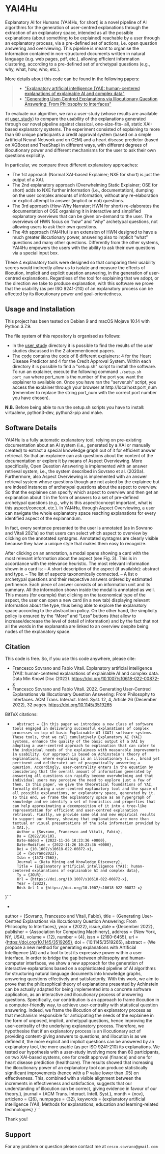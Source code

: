 # YAI4Hu
Explanatory AI for Humans (YAI4Hu, for short) is a novel pipeline of AI algorithms for the generation of user-centred explanations through the extraction of an explanatory space, intended as all the possible explanations (about something to be explained) reachable by a user through an explanatory process, via a pre-defined set of actions, i.e. open question answering and overviewing. This pipeline is meant to organise the information contained in non-structured documents written in natural language (e.g. web pages, pdf, etc.), allowing efficient information clustering, according to a pre-defined set of archetypal questions (e.g., why, what, how, who, etc.).

More details about this code can be found in the following papers:
> - ["Explanatory artificial intelligence (YAI): human-centered explanations of explainable AI and complex data"](https://doi.org/10.1007/s10618-022-00872-x)
> - ["Generating User-Centred Explanations via Illocutionary Question Answering: From Philosophy to Interfaces"](https://doi.org/10.1145/3519265)

To evaluate our algorithm, we ran a user-study (whose results are available at [user_study](user_study)) to compare the usability of the explanations generated through our novel pipeline against classical, one-size-fits- all, static XAI-based explanatory systems. The experiment consisted of explaining to more than 60 unique participants a credit approval system (based on a simple Artificial Neural Network and on CEM) and a heart disease predictor (based on XGBoost and TreeShap) in different ways, with different degrees of illocutionary power and different mechanisms for the user to ask their own questions explicitly.

In particular, we compare three different explanatory approaches:
- The 1st approach (Normal XAI-based Explainer; NXE for short) is just the output of a XAI.
- The 2nd explanatory approach (Overwhelming Static Explainer; OSE for short) adds to NXE further information (i.e., documentation), dumping on the user complex amounts of information, without any re-elaboration or explicit attempt to answer (implicit or not) questions.
- The 3rd approach (How-Why Narrator; HWN for short) re-elaborates the documentation of OSE organising it in interactive and simplified explanatory overviews that can be given on-demand to the user. The overviews of HWN focus on “how” and “why” archetypal questions, not allowing users to ask their own questions.
- The 4th approach (YAI4Hu) is an extension of HWN designed to have a much greater illocutionary power, answering also to implicit “what” questions and many other questions. Differently from the other systems, YAI4Hu empowers the users with the ability to ask their own questions via a special input box. 

These 4 explanatory tools were designed so that comparing their usability scores would indirectly allow us to isolate and measure the effects of illocution, implicit and explicit question answering, in the generation of user-centred explanations.
Regardless of the tool for explaining that we adopt, or the direction we take to produce explanation, with this software we prove that the usability (as per ISO 9241-210) of an explanatory process can be affected by its illocutionary power and goal-orientedness.

## Usage and Installation
This project has been tested on Debian 9 and macOS Mojave 10.14 with Python 3.7.9. 

The file system of this repository is organised as follows:
- In the [user_study](user_study) directory it is possible to find the results of the user studies discussed in the 2 aforementioned papers.
- The [code](code) contains the code of 8 different explainers: 4 for the Heart Disease Predictor and 4 for the Credit Approval System. Within each directory it is possible to find a "setup.sh" script to install the software. To run an explainer, execute the following command ```./setup.sh port_num``` where port_num is the number of the port you want the explainer to available on. Once you have ran the "server.sh" script, you access the explainer through your browser at http://localhost:port_num (remember to replace the string port_num with the correct port number you have chosen).

**N.B.** Before being able to run the setup.sh scripts you have to install: virtualenv, python3-dev, python3-pip and make. 

## Software Details
YAI4Hu is a fully automatic explanatory tool, relying on pre-existing documentation about an AI system (i.e., generated by a XAI or manually created) to extract a special knowledge graph out of it for efficient answer retrieval. So that an explainee can ask questions about the content of the documentation or explore it by means of Aspect Overviewing. More specifically, Open Question Answering is implemented with an answer retrieval system, i.e., the system described in Sovrano et al. (2020a). Furthermore, also Aspect Overviewing is implemented with an answer retrieval system whose questions though are not asked by the explainee but are indeed instances of archetypal questions about the aspect to overview. So that the explainee can specify which aspect to overview and then get an explanation about it in the form of answers to a set of pre-defined archetypal questions (e.g., why is this aspect/concept important, what is this aspect/concept, etc.).
In YAI4Hu, through Aspect Overviewing, a user can navigate the whole explanatory space reaching explanations for every identified aspect of the explanandum.

In fact, every sentence presented to the user is annotated (as in Sovrano and Vitali 2021a) so that users can select which aspect to overview by clicking on the annotated syntagms. Annotated syntagms are clearly visible because they have a unique style that makes them easy to recognize.

After clicking on an annotation, a modal opens showing a card with the most relevant information about the aspect (see Fig. 3). This is in accordance with the relevance heuristic.
The most relevant information shown in a card is:
– A short description of the aspect (if available): abstract and type.
– The list of aspects taxonomically connected.
– A list o archetypal questions and their respective answers ordered by estimated
pertinence. Each piece of answer consists of an information unit and its summary.
All the information shown inside the modal is annotated as well. This means (for example) that clicking on the taxonomical type of the aspect, the user can open a new card (in a new tab) displaying relevant information about the type, thus being able to explore the explanatory space according to the abstraction policy.
On the other hand, the simplicity policy is ensured by the “More” and “Less” buttons (that allow to increase/decrease the level of detail of information) and by the fact that not all the words in the explanantia are linked to an overview despite being nodes of the explanatory space.

## Citation
This code is free. So, if you use this code anywhere, please cite:
- Francesco Sovrano and Fabio Vitali. Explanatory artificial intelligence (YAI): human-centered explanations of explainable AI and complex data. Data Min Knowl Disc (2022). https://doi.org/10.1007/s10618-022-00872-x
- Francesco Sovrano and Fabio Vitali. 2022. Generating User-Centred Explanations via Illocutionary Question Answering: From Philosophy to Interfaces. ACM Trans. Interact. Intell. Syst. 12, 4, Article 26 (December 2022), 32 pages. https://doi.org/10.1145/3519265

BitTeX citations:
- ```@article{sovrano2022yai,
	Abstract = {In this paper we introduce a new class of software tools engaged in delivering successful explanations of complex processes on top of basic Explainable AI (XAI) software systems. These tools, that we call cumulatively Explanatory AI (YAI) systems, enhance the quality of the basic output of a XAI by adopting a user-centred approach to explanation that can cater to the individual needs of the explainees with measurable improvements in usability. Our approach is based on Achinstein's theory of explanations, where explaining is an illocutionary (i.e., broad yet pertinent and deliberate) act of pragmatically answering a question. Accordingly, user-centrality enters in the equation by considering that the overall amount of information generated by answering all questions can rapidly become overwhelming and that individual users may perceive the need to explore just a few of them. In this paper, we give the theoretical foundations of YAI, formally defining a user-centred explanatory tool and the space of all possible explanations, or explanatory space, generated by it. To this end, we frame the explanatory space as an hypergraph of knowledge and we identify a set of heuristics and properties that can help approximating a decomposition of it into a tree-like representation for efficient and user-centred explanation retrieval. Finally, we provide some old and new empirical results to support our theory, showing that explanations are more than textual or visual presentations of the sole information provided by a XAI.},
	Author = {Sovrano, Francesco and Vitali, Fabio},
	Da = {2022/10/10},
	Date-Added = {2022-11-26 10:23:36 +0000},
	Date-Modified = {2022-11-26 10:23:36 +0000},
	Doi = {10.1007/s10618-022-00872-x},
	Id = {Sovrano2022},
	Isbn = {1573-756X},
	Journal = {Data Mining and Knowledge Discovery},
	Title = {Explanatory artificial intelligence (YAI): human-centered explanations of explainable AI and complex data},
	Ty = {JOUR},
	Url = {https://doi.org/10.1007/s10618-022-00872-x},
	Year = {2022},
	Bdsk-Url-1 = {https://doi.org/10.1007/s10618-022-00872-x}
}```
- ```@article{sovrano2022generating,
author = {Sovrano, Francesco and Vitali, Fabio},
title = {Generating User-Centred Explanations via Illocutionary Question Answering: From Philosophy to Interfaces},
year = {2022},
issue_date = {December 2022},
publisher = {Association for Computing Machinery},
address = {New York, NY, USA},
volume = {12},
number = {4},
issn = {2160-6455},
url = {https://doi.org/10.1145/3519265},
doi = {10.1145/3519265},
abstract = {We propose a new method for generating explanations with Artificial Intelligence (AI) and a tool to test its expressive power within a user interface. In order to bridge the gap between philosophy and human-computer interfaces, we show a new approach for the generation of interactive explanations based on a sophisticated pipeline of AI algorithms for structuring natural language documents into knowledge graphs, answering questions effectively and satisfactorily. With this work, we aim to prove that the philosophical theory of explanations presented by Achinstein can be actually adapted for being implemented into a concrete software application, as an interactive and illocutionary process of answering questions. Specifically, our contribution is an approach to frame illocution in a computer-friendly way, to achieve user-centrality with statistical question answering. Indeed, we frame the illocution of an explanatory process as that mechanism responsible for anticipating the needs of the explainee in the form of unposed, implicit, archetypal questions, hence improving the user-centrality of the underlying explanatory process. Therefore, we hypothesise that if an explanatory process is an illocutionary act of providing content-giving answers to questions, and illocution is as we defined it, the more explicit and implicit questions can be answered by an explanatory tool, the more usable (as per ISO 9241-210) its explanations. We tested our hypothesis with a user-study involving more than 60 participants, on two XAI-based systems, one for credit approval (finance) and one for heart disease prediction (healthcare). The results showed that increasing the illocutionary power of an explanatory tool can produce statistically significant improvements (hence with a P value lower than .05) on effectiveness. This, combined with a visible alignment between the increments in effectiveness and satisfaction, suggests that our understanding of illocution can be correct, giving evidence in favour of our theory.},
journal = {ACM Trans. Interact. Intell. Syst.},
month = {nov},
articleno = {26},
numpages = {32},
keywords = {explanatory artificial intelligence (YAI), Methods for explanations, education and learning-related technologies}
}```

Thank you!

## Support
For any problem or question please contact me at `cesco.sovrano@gmail.com`
